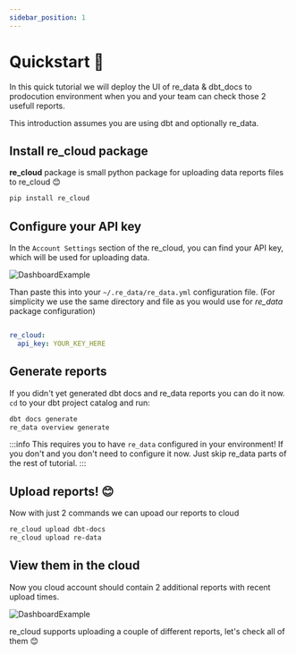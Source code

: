 ```yaml
---
sidebar_position: 1
---
```


# Quickstart 🚀

In this quick tutorial we will deploy the UI of re_data & dbt_docs to prodocution environment when you and your team can check those 2 usefull reports.

This introduction assumes you are using dbt and optionally re_data.


## Install re_cloud package

**re_cloud** package is small python package for uploading data reports files to re_cloud 😊

```bash
pip install re_cloud
```

## Configure your API key

In the `Account Settings` section of the re_cloud, you can find your API key, which will be used for uploading data.

![DashboardExample](/screenshots/cloud/getapikey.png)

Than paste this into your `~/.re_data/re_data.yml` configuration file. (For simplicity we use the same directory and file as you would use for *re_data* package configuration)

```yml title="~/.re_data/re_data.yml"

re_cloud:
  api_key: YOUR_KEY_HERE
```

## Generate reports

If you didn't yet generated dbt docs and re_data reports you can do it now. `cd` to your dbt project catalog and run:

```bash
dbt docs generate
re_data overview generate
```

:::info
This requires you to have `re_data` configured in your environment!
If you don't and you don't need to configure it now.
Just skip re_data parts of the rest of tutorial.
:::

## Upload reports! 😊

Now with just 2 commands we can upoad our reports to cloud

```bash
re_cloud upload dbt-docs
re_cloud upload re-data
```

## View them in the cloud

Now you cloud account should contain 2 additional reports with recent upload times.

![DashboardExample](/screenshots/cloud/start_dashboard.png)


re_cloud supports uploading a couple of different reports, let's check all of them 😊 